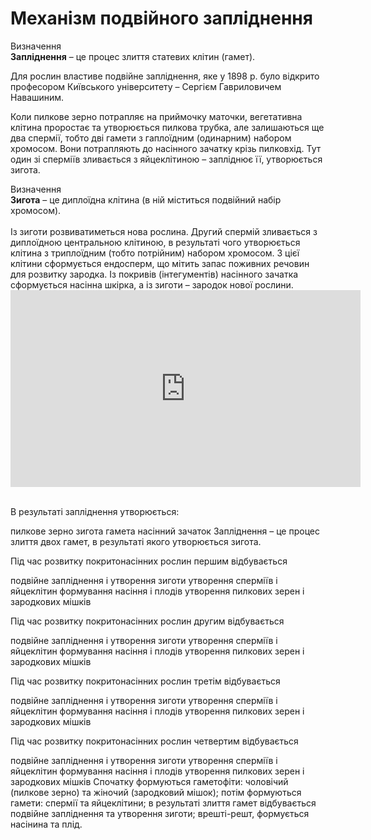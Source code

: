 # Механізм подвійного запліднення

<div class="eoz-wrap">
<span class="eoz">Визначення</span>
<div class="eoz-text">
<b>Заплiднення</b> – це процес злиття статевих клiтин (гамет).
</div>
</div>

Для рослин властиве подвійне запліднення, яке у 1898 р. було відкрито професором Київського університету – Сергієм Гавриловичем Навашиним.

Коли пилкове зерно потрапляє на приймочку маточки, вегетативна клітина проростає та утворюється пилкова трубка, але залишаються ще <span class="p1">два</span> спермії, тобто дві гамети з гаплоїдним (одинарним) набором хромосом.
Вони потрапляють до насінного зачатку крізь пилковхід. Тут <span class="p1">один зі сперміїв</span> зливається з яйцеклітиною – запліднює її, утворюється зигота.

<div class="eoz-wrap">
<span class="eoz">Визначення</span>
<div class="eoz-text">
<b>Зигота</b> – це диплоїдна клітина (в ній міститься подвійний набір хромосом).
</div>
</div>

<br>
Із зиготи розвиватиметься нова рослина. <span class="p1">Другий</span> спермій зливається з диплоїдною центральною клітиною, в результаті чого утворюється клітина з триплоїдним (тобто потрійним) набором хромосом. З цієї клітини сформується <span class="p1">ендосперм</span>, що мітить запас поживних речовин для розвитку зародка. Із покривів (інтегументів) насінного зачатка сформується насінна шкірка, а із зиготи – зародок нової рослини.

<div class="fluidMedia">
<iframe align="center" width="560" height="315" src="https://www.youtube.com/embed/Dg_rsOxor4E" frameborder="0" allowfullscreen></iframe>
</div>
<div class="popup">
</div>

<br>
<quiz>
<question>
<p>В результаті запліднення утворюється:</p>
<answer>пилкове зерно</answer>
<answer correct>зигота</answer>
<answer>гамета</answer>
<answer>насінний зачаток</answer>
<explanation>
Запліднення – це процес злиття двох гамет, в результаті якого утворюється зигота.
</explanation>
</question>
<question>
<p>Під час розвитку покритонасінних рослин першим  відбувається</p>
<answer>подвійне запліднення і утворення зиготи</answer>
<answer>утворення сперміїв і яйцеклітин</answer>
<answer>формування насіння і плодів</answer>
<answer correct>утворення пилкових зерен і зародкових мішків</answer>
</question>
<question>
<p>Під час розвитку покритонасінних рослин другим  відбувається</p>
<answer>подвійне запліднення і утворення зиготи</answer>
<answer correct>утворення сперміїв і яйцеклітин</answer>
<answer>формування насіння і плодів</answer>
<answer>утворення пилкових зерен і зародкових мішків</answer>
</question>
<question>
<p>Під час розвитку покритонасінних рослин третім  відбувається</p>
<answer correct>подвійне запліднення і утворення зиготи</answer>
<answer>утворення сперміїв і яйцеклітин</answer>
<answer>формування насіння і плодів</answer>
<answer>утворення пилкових зерен і зародкових мішків</answer>
</question>
<question>
<p>Під час розвитку покритонасінних рослин четвертим відбувається</p>
<answer>подвійне запліднення і утворення зиготи</answer>
<answer>утворення сперміїв і яйцеклітин</answer>
<answer correct>формування насіння і плодів</answer>
<answer>утворення пилкових зерен і зародкових мішків</answer>
<explanation>
Спочатку формуються гаметофіти: чоловічий (пилкове зерно) та жіночий (зародковий мішок); потім формуються гамети: спермії та яйцеклітини; в результаті злиття гамет відбувається подвійне запліднення та утворення зиготи; врешті-решт, формується насінина та плід.
</explanation>
</question>
</quiz>
